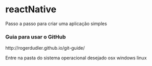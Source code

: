 # reactNative

Passo a passo para criar uma aplicação simples

<h3>Guia para usar o GitHub</h3>
http://rogerdudler.github.io/git-guide/


Entre na pasta do sistema operacional desejado
	osx
	windows
	linux



